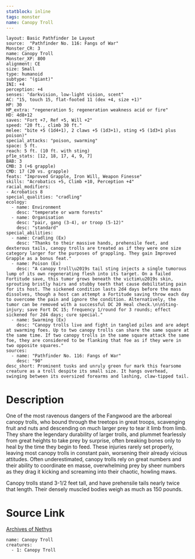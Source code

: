 ```yaml
---
statblock: inline
tags: monster
name: Canopy Troll
---
```

```statblock
layout: Basic Pathfinder 1e Layout
source:  "Pathfinder No. 116: Fangs of War"
Monster_CR: 3
name: Canopy Troll
Monster_XP: 800
alignment: CE
size: Small
type: humanoid
subtype: "(giant)"
INI: +4
perception: +4
senses: "darkvision, low-light vision, scent"
AC: "15, touch 15, flat-footed 11 (dex +4, size +1)"
HP: 30
HP_extra: "regeneration 5; regeneration weakness acid or fire"
HD: 4d8+12
saves: "Fort +7, Ref +5, Will +2"
speed: "20 ft., climb 30 ft."
melee: "bite +5 (1d4+1), 2 claws +5 (1d3+1), sting +5 (1d3+1 plus poison)"
special_attacks: "poison, swarming"
space: 5 ft.
reach: 5 ft. (10 ft. with sting)
pf1e_stats: [12, 18, 17, 4, 9, 7]
BAB: 3
CMB: 3 (+6 grapple)
CMD: 17 (20 vs. grapple)
feats: "Improved Grapple, Iron Will, Weapon Finesse"
skills: "Acrobatics +5, Climb +10, Perception +4"
racial_modifiers:
- Acrobatics 8
special_qualities: "cradling"
ecology:
  - name: Environment
    desc: "temperate or warm forests"
  - name: Organisation
    desc: "pair, gang (3-4), or troop (5-12)"
    desc: "standard"
special_abilities:
  - name: Cradling (Ex)
    desc: "Thanks to their massive hands, prehensile feet, and dexterous tails, canopy trolls are treated as if they were one size category larger for the purposes of grappling. They gain Improved Grapple as a bonus feat."
  - name: Poison (Ex)
    desc: "A canopy troll\u2019s tail sting injects a single tumorous lump of its own regenerating flesh into its target. On a failed Fortitude save, this tumor grows beneath the victim\u2019s skin, sprouting bristly hairs and stubby teeth that cause debilitating pain for its host. The sickened condition lasts 2d4 days before the mass dissolves, though a host can attempt a Fortitude saving throw each day to overcome the pain and ignore the condition. Alternatively, the tumor can be removed with a successful DC 20 Heal check.\n\nSting-injury; save Fort DC 15; frequency 1/round for 3 rounds; effect sickened for 2d4 days; cure special."
  - name: Swarming (Ex)
    desc: "Canopy trolls live and fight in tangled piles and are adept at swarming foes. Up to two canopy trolls can share the same square at the same time. If two canopy trolls in the same square attack the same foe, they are considered to be flanking that foe as if they were in two opposite squares."
sources:
  - name: "Pathfinder No. 116: Fangs of War"
    desc: "90"
desc_short: Prominent tusks and unruly green fur mark this fearsome creature as a troll despite its small size. It hangs overhead, swinging between its oversized forearms and lashing, claw-tipped tail.
```
# Description
One of the most ravenous dangers of the Fangwood are the arboreal canopy trolls, who bound through the treetops in great troops, scavenging fruit and nuts and descending on much larger prey to tear it limb from limb. They share the legendary durability of larger trolls, and plummet fearlessly from great heights to take prey by surprise, often breaking bones only to heal by the time they begin to feed. These injuries rarely set properly, leaving most canopy trolls in constant pain, worsening their already vicious attitudes. Often underestimated, canopy trolls rely on great numbers and their ability to coordinate en masse, overwhelming prey by sheer numbers as they drag it kicking and screaming into their chaotic, howling maws.

Canopy trolls stand 3-1/2 feet tall, and have prehensile tails nearly twice that length. Their densely muscled bodies weigh as much as 150 pounds.
# Source Link
[Archives of Nethys](https://aonprd.com/MonsterDisplay.aspx?ItemName=Canopy%20Troll)
```encounter-table
name: Canopy Troll
creatures:
  - 1: Canopy Troll
```
